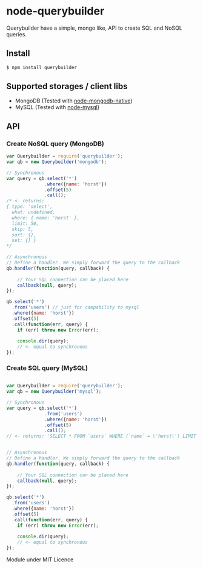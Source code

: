 node-querybuilder
=================

Querybuilder have a simple, mongo like, API to create SQL and NoSQL queries. 

## Install
```bash
$ npm install querybuilder
```

## Supported storages / client libs

* MongoDB (Tested with [node-mongodb-native](https://github.com/mongodb/node-mongodb-native))
* MySQL (Tested with [node-mysql](https://github.com/felixge/node-mysql))

## API

### Create NoSQL query (MongoDB)

```javascript
var Querybuilder = require('querybuilder');
var qb = new Querybuilder('mongodb');

// Synchronous
var query = qb.select('*')
              .where({name: 'horst'})
              .offset(5)
              .call();
/* <- returns: 
{ type: 'select',
  what: undefined,
  where: { name: 'horst' },
  limit: 50,
  skip: 5,
  sort: {},
  set: {} }
*/

// Asynchronous
// Define a handler. We simply forward the query to the callback
qb.handler(function(query, callback) {
  
    // Your SQL connection can be placed here
    callback(null, query);
});

qb.select('*')
  .from('users') // just for campability to mysql
  .where({name: 'horst'})
  .offset(5)
  .call(function(err, query) {
    if (err) throw new Error(err);
    
    console.dir(query);
    // <- equal to synchronous
});
```

### Create SQL query (MySQL)

```javascript

var Querybuilder = require('querybuilder');
var qb = new Querybuilder('mysql');

// Synchronous
var query = qb.select('*')
              .from('users')
              .where({name: 'horst'})
              .offset(5)
              .call();
// <- returns: 'SELECT * FROM `users` WHERE (`name` = \'horst\') LIMIT 50,5'


// Asynchronous
// Define a handler. We simply forward the query to the callback
qb.handler(function(query, callback) {
  
    // Your SQL connection can be placed here
    callback(null, query);
});

qb.select('*')
  .from('users')
  .where({name: 'horst'})
  .offset(5)
  .call(function(err, query) {
    if (err) throw new Error(err);
    
    console.dir(query);
    // <- equal to synchronous
});
```

Module under MIT Licence
